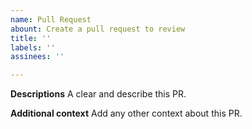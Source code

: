 ```yaml
---
name: Pull Request
abount: Create a pull request to review
title: ''
labels: ''
assinees: ''

---
```



**Descriptions**
A clear and describe this PR.

**Additional context**
Add any other context about this PR.
